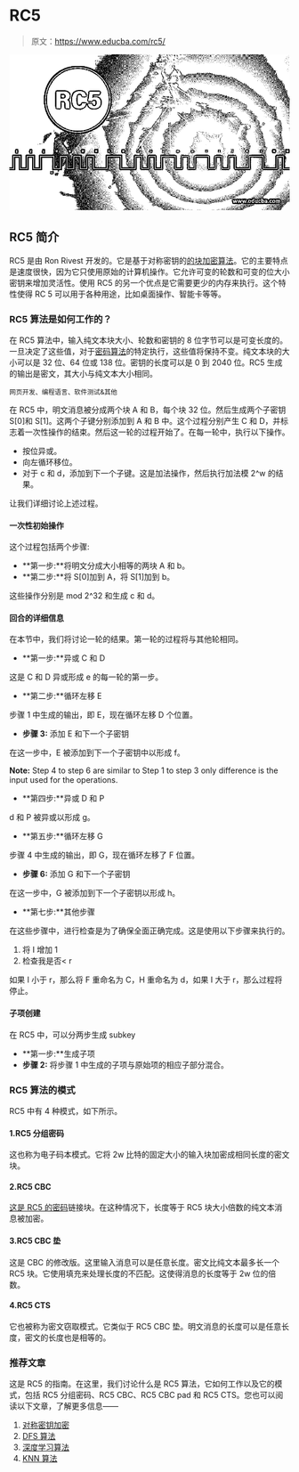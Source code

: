 # RC5

> 原文：<https://www.educba.com/rc5/>

![RC5](img/0df04a92b3eb96c1057c410d61fb811b.png)



## RC5 简介

RC5 是由 Ron Rivest 开发的。它是基于对称密钥的[的块](https://www.educba.com/symmetric-key-encryption/)[加密算法](https://www.educba.com/encryption-algorithm/)。它的主要特点是速度很快，因为它只使用原始的计算机操作。它允许可变的轮数和可变的位大小密钥来增加灵活性。使用 RC5 的另一个优点是它需要更少的内存来执行。这个特性使得 RC 5 可以用于各种用途，比如桌面操作、智能卡等等。

### RC5 算法是如何工作的？

在 RC5 算法中，输入纯文本块大小、轮数和密钥的 8 位字节可以是可变长度的。一旦决定了这些值，对于[密码算法](https://www.educba.com/algorithms-and-cryptography/)的特定执行，这些值将保持不变。纯文本块的大小可以是 32 位、64 位或 138 位。密钥的长度可以是 0 到 2040 位。RC5 生成的输出是密文，其大小与纯文本大小相同。

<small>网页开发、编程语言、软件测试&其他</small>

在 RC5 中，明文消息被分成两个块 A 和 B，每个块 32 位。然后生成两个子密钥 S[0]和 S[1]。这两个子键分别添加到 A 和 B 中。这个过程分别产生 C 和 D，并标志着一次性操作的结束。然后这一轮的过程开始了。在每一轮中，执行以下操作。

*   按位异或。
*   向左循环移位。
*   对于 c 和 d，添加到下一个子键。这是加法操作，然后执行加法模 2^w 的结果。

让我们详细讨论上述过程。

#### 一次性初始操作

这个过程包括两个步骤:

*   **第一步:**将明文分成大小相等的两块 A 和 b。
*   **第二步:**将 S[0]加到 A，将 S[1]加到 b。

这些操作分别是 mod 2^32 和生成 c 和 d。

#### 回合的详细信息

在本节中，我们将讨论一轮的结果。第一轮的过程将与其他轮相同。

*   **第一步:**异或 C 和 D

这是 C 和 D 异或形成 e 的每一轮的第一步。

*   **第二步:**循环左移 E

步骤 1 中生成的输出，即 E，现在循环左移 D 个位置。

*   **步骤 3:** 添加 E 和下一个子密钥

在这一步中，E 被添加到下一个子密钥中以形成 f。

**Note:** Step 4 to step 6 are similar to Step 1 to step 3 only difference is the input used for the operations.

*   **第四步:**异或 D 和 P

d 和 P 被异或以形成 g。

*   **第五步:**循环左移 G

步骤 4 中生成的输出，即 G，现在循环左移了 F 位置。

*   **步骤 6:** 添加 G 和下一个子密钥

在这一步中，G 被添加到下一个子密钥以形成 h。

*   **第七步:**其他步骤

在这些步骤中，进行检查是为了确保全面正确完成。这是使用以下步骤来执行的。

1.  将 I 增加 1
2.  检查我是否< r

如果 I 小于 r，那么将 F 重命名为 C，H 重命名为 d，如果 I 大于 r，那么过程将停止。

#### 子项创建

在 RC5 中，可以分两步生成 subkey

*   **第一步:**生成子项
*   **步骤 2:** 将步骤 1 中生成的子项与原始项的相应子部分混合。

### RC5 算法的模式

RC5 中有 4 种模式，如下所示。

#### 1.RC5 分组密码

这也称为电子码本模式。它将 2w 比特的固定大小的输入块加密成相同长度的密文块。

#### 2.RC5 CBC

[这是 RC5 的密码](https://www.educba.com/types-of-cipher/)链接块。在这种情况下，长度等于 RC5 块大小倍数的纯文本消息被加密。

#### 3.RC5 CBC 垫

这是 CBC 的修改版。这里输入消息可以是任意长度。密文比纯文本最多长一个 RC5 块。它使用填充来处理长度的不匹配。这使得消息的长度等于 2w 位的倍数。

#### 4.RC5 CTS

它也被称为密文窃取模式。它类似于 RC5 CBC 垫。明文消息的长度可以是任意长度，密文的长度也是相等的。

### 推荐文章

这是 RC5 的指南。在这里，我们讨论什么是 RC5 算法，它如何工作以及它的模式，包括 RC5 分组密码、RC5 CBC、RC5 CBC pad 和 RC5 CTS。您也可以阅读以下文章，了解更多信息——

1.  [对称密钥加密](https://www.educba.com/symmetric-key-encryption/)
2.  [DFS 算法](https://www.educba.com/dfs-algorithm/)
3.  [深度学习算法](https://www.educba.com/deep-learning-algorithms/)
4.  [KNN 算法](https://www.educba.com/knn-algorithm/)





